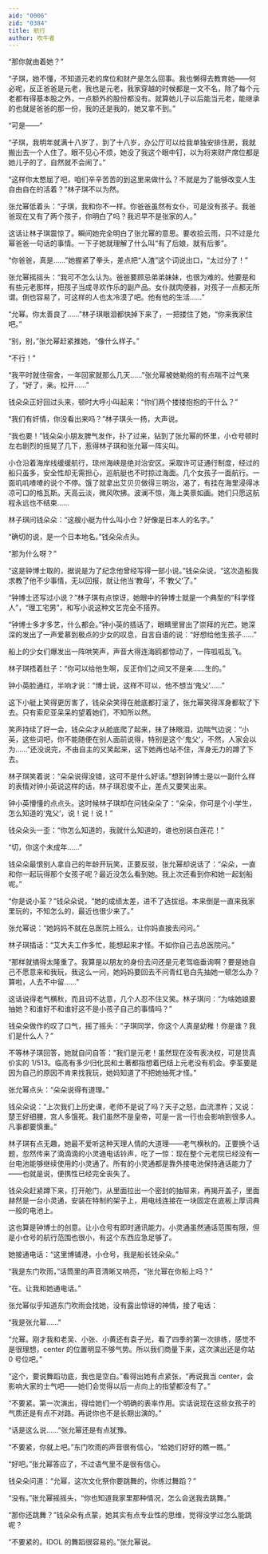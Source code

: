 ```yaml
---
aid: "0006"
zid: "0384"
title: 航行
author: 吹牛者
---
```


“那你就由着她？”

“子琪，她不懂，不知道元老的席位和财产是怎么回事。我也懒得去教育她——何必呢，反正爸爸是元老，我也是元老，我家穿越的时候都是一文不名，除了每个元老都有得基本股之外，一点额外的股份都没有。就算她儿子以后能当元老，能继承的也就是爸爸的那一份，我的还是我的，她又拿不到。”

“可是——”

“子琪，我明年就满十八岁了，到了十八岁，办公厅可以给我单独安排住房，我就搬出去一个人住了。眼不见心不烦，她没了我这个眼中钉，以为将来财产席位都是她儿子的了，自然就不会闹了。”

“这样你太憋屈了吧，咱们辛辛苦苦的到这里来做什么？不就是为了能够改变人生自由自在的活着？”林子琪不以为然。

张允幂低着头：“子琪，我和你不一样。你爸爸虽然有女仆，可是没有孩子。我爸爸现在又有了两个孩子，你明白了吗？我迟早不是张家的人。”

这话让林子琪震惊了。瞬间她完全明白了张允幂的意思。要收拾云雨，只不过是允幂爸爸一句话的事情。一下子她就理解了什么叫“有了后娘，就有后爹”。

“你爸爸，真是……”她握紧了拳头，差点把“人渣”这个词说出口，“太过分了！”

张允幂摇摇头：“我可不怎么认为。爸爸要顾忌弟弟妹妹，也很为难的。他要是和有些元老那样，把孩子当成寻欢作乐的副产品。女仆就肉便器，对孩子一点都无所谓。倒也容易了，可这样的人也太冷漠了吧。他有他的生活……”

“允幂。你太善良了……”林子琪眼泪都快掉下来了，一把搂住了她，“你来我家住吧。”

“别，别，”张允幂赶紧推她，“像什么样子。”

“不行！”

“我平时就住宿舍，一年回家就那么几天……”张允幂被她勒抱的有点喘不过气来了，“好了，亲。松开……”

钱朵朵正好回过头来，顿时大呼小叫起来：“你们两个搂搂抱抱的干什么？”

“我们有奸情，你没看出来吗？”林子琪头一扬，大声说。

“我也要！”钱朵朵小朋友脾气发作，扑了过来，钻到了张允幂的怀里，小仓号顿时左右剧烈的摇晃了几下，惹得林子琪和张允幂一阵尖叫。

小仓沿着海岸线缓缓航行，琼州海峡是绝对治安区。采取许可证通行制度，经过的船只虽多，安全性却无需担心，巡航艇也不时掠过海面。几个女孩子一面航行。一面叽叽喳喳的说个不停。饿了就拿出艾贝贝做得三明治，渴了，有挂在海里浸得冰凉可口的格瓦斯。天高云淡，微风吹拂。波澜不惊，海上美景如画。她们只愿这航程永远也不结束……

林子琪问钱朵朵：“这艘小艇为什么叫小仓？好像是日本人的名字。”

“确切的说，是一个日本地名。”钱朵朵点头。

“那为什么呀？”

“这是钟博士取的，据说是为了纪念他曾经写得一部小说。”钱朵朵说，“这次造船我求教了他不少事情，无以回报，就让他当‘教母’，不‘教父’了。”

“钟博士还写过小说？”林子琪有点惊讶，她眼中的钟博士就是一个典型的“科学怪人”，“理工宅男”，和写小说这种文艺完全不搭界。

“钟博士多才多艺，什么都会。”钟小英的插话了，眼睛里冒出了崇拜的光芒。她深深的发出了一声爱慕到极点的少女的叹息，自言自语的说：“好想给他生孩子……”

船上的少女们爆发出一阵哄笑声，声音大得连海鸥都惊动了，一阵呱呱乱飞。

林子琪捂着肚子：“你可以给他生啊，反正你们之间又不是亲……生的。”

钟小英脸通红，半响才说：“博士说，这样不可以，他不想当‘鬼父’……”

这下小艇上笑得更厉害了，钱朵朵笑得在舱底都打滚了，张允幂笑得浑身都软了下去。只有索尼亚呆呆的望着她们，不知所以然。

笑声持续了好一会，钱朵朵才从舱底爬了起来，抹了抹眼泪，边喘气边说：“小英，这些词吧，你不能随便在别人面前说得，特别是这个‘鬼父’，不然，人家会以为……”还没说完，不由自主的又笑起来，这下她再也站不住，浑身无力的蹲了下去。

林子琪笑着说：“朵朵说得没错，这可不是什么好话。”想到钟博士是以一副什么样的表情对钟小英说这样的话，林子琪忍俊不止，差点又要笑出来。

钟小英懵懂的点点头。这时候林子琪却在问钱朵朵了：“朵朵，你可是个小学生，怎么知道的‘鬼父’，说！说！说！”

钱朵朵头一歪：“你怎么知道的，我就什么知道的，谁也别装白莲花！”

“切，你这个未成年……”

钱朵朵最恨别人拿自己的年龄开玩笑，正要反驳，张允幂却说话了：“朵朵，一直和你一起玩得那个女孩子呢？最近没怎么看到她。我上次还看到你和她一起划船呢。”

“你是说小荃？”钱朵朵说，“她的成绩太差，进不了选拔组。本来倒是一直来我家里玩的，不知怎么的，最近也很少来了。”

张允幂说：“她妈妈不就在总医院上班么，让你妈直接去问问。”

林子琪插话：“艾大夫工作多忙，能想起来才怪。不如你自己去总医院问。”

“那样就搞得太隆重了。我算是以朋友的身份去问还是元老驾临垂询啊？要是她自己不愿意来和我玩，我这么一问，她妈妈要回去不问青红皂白先抽她一顿怎么办？算啦，人去不中留……”

这话说得老气横秋，而且词不达意，几个人忍不住又笑。林子琪问：“为啥她娘要抽她？和谁好不和谁好这不是小孩子自己的事情吗？”

钱朵朵做作的叹了口气，摇了摇头：“子琪同学，你这个人真是幼稚！你是谁？我们是什么人？”

不等林子琪回答，她就自问自答：“我们是元老！虽然现在没有表决权，可是货真价实的 1/513。临高有多少归化民和土著都指想着巴结上元老没有机会。李荃要是因为自己的原因不肯来找我玩，她妈知道了不把她抽死才怪。”

张允幂点头：“朵朵说得有道理。”

钱朵朵说：“上次我们上历史课，老师不是说了吗？天子之怒，血流漂杵；又说：楚王好细腰，宫人多饿死。我们虽然不是皇帝，可是一言一行也会影响到很多人。凡事都要慎重。”

林子琪有点无趣，她最不爱听这种天理人情的大道理——老气横秋的。正要换个话题，忽然传来了滴滴滴的小灵通电话铃声，吃了一惊：现在整个元老院已经没有一台电池能够继续使用的小灵通了。所有的小灵通都是靠外接电池保持通话能力了——也就是说，便携性已经完全丧失了。

钱朵朵赶紧蹲下来，打开舱门，从里面拉出一个密封的抽屉来，再揭开盖子，里面赫然是一台小灵通，安装在特制的架子上，用电线连接在一块固定在底板上厚词典一般的电池上。

这也算是钟博士的创意。让小仓号有即时通讯能力。小灵通虽然通话范围有限，但是小仓号的航行范围也很小，有这个东西应急足够了。

她接通电话：“这里博铺港，小仓号，我是船长钱朵朵。”

“我是东门吹雨，”话筒里的声音清晰又响亮，“张允幂在你船上吗？”

“在。让我和她通电话。”

张允幂似乎知道东门吹雨会找她，没有露出惊讶的神情，接了电话：

“我是张允幂……”

“允幂。刚才我和老吴、小张、小黄还有袁子光，看了四季的第一次排练，感觉不是很理想，center 的位置明显不够气势。所以我们商量下来，这次演出还是你站 0 号位吧。”

“这个，要说舞蹈功底，我也是空白。”看得出她有点紧张，“再说我当 center，会影响大家的士气吧——她们会觉得以后一点向上的指望都没有了。”

“不要紧。第一次演出，得给她们一个明确的表率作用。实话说现在这些女孩子的气质还是有点不对路。再说你也不是长期出演的。”

“话是这么说……”张允幂还是有点犹豫。

“不要紧，你就上吧。”东门吹雨的声音很有信心，“给她们好好的瞧一瞧。”

“好吧。”张允幂答应了，不过语气里不是很有信心。

钱朵朵问道：“允幂，这次文化祭你要跳舞的，你练过舞蹈？”

“没有。”张允幂摇摇头，“你也知道我家里那种情况，怎么会送我去跳舞。”

“那你还跳舞？”钱朵朵有点蒙，她其实有点专业性的思维，觉得没学过怎么能跳呢？

“不要紧的。IDOL 的舞蹈很容易的。”张允幂说。
